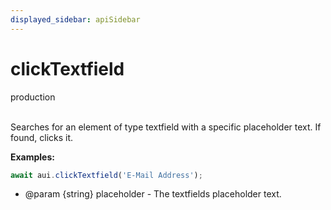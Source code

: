 ```yaml
---
displayed_sidebar: apiSidebar
---
```

# clickTextfield
<span class="theme-doc-version-badge badge badge--secondary">production</span><br/><br/>

Searches for an element of type textfield with a specific placeholder text. If found, clicks it.

**Examples:** 
```typescript
await aui.clickTextfield('E-Mail Address');
```

   * @param \{string} placeholder - The textfields placeholder text.
